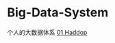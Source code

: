 # Big-Data-System
个人的大数据体系
[01.Haddop](https://github.com/HDZ12/Big-Data-System/blob/main/Hadoop/READEME.md#11%E7%AE%80%E4%BB%8B)
